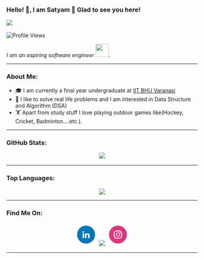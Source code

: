 ### Hello! 👋, I am Satyam 🙂 Glad to see you here!

<img src="https://img.shields.io/github/followers/satyamiitbhu?style=social"/>

![Profile Views](https://gpvc.arturio.dev/satyamiitbhu)

<p>
 <i>
    I am an aspiring software engineer <img src="https://raw.githubusercontent.com/TheDudeThatCode/TheDudeThatCode/master/Assets/Developer.gif" width=35 height=35>.
 </i>
</p>

---

### About Me:

- 🎓 I am currently a final year undergraduate at <a href="https://www.iitbhu.ac.in/"> IIT BHU Varanasi </a>
- 👨‍ I like to solve real life problems and I am interested in Data Structure and Algorithm (DSA) 
- 🏋 Apart from study stuff I love playing outdoor games like(Hockey, Cricket, Badminton....etc.).

---
### GitHub Stats:
<p align="center">
  <a href="https://github.com/satyamiitbhu">
    <img src="https://github-readme-stats.vercel.app/api?username=satyamiitbhu&show_icons=true&hide=issues&theme=radical"/>
  </a>
</p>

---

### Top Languages: 
<p align="center">
  <a href="https://github.com/satyamiitbhu">
    <img src="https://github-readme-stats.vercel.app/api/top-langs/?username=satyamiitbhu&theme=radical" align="center" />
  </a>
</p>

---

### Find Me On:
<p align="center">
<a href="https://www.linkedin.com/in/satyam-kumar-b3aa6817a/"><img src="https://github.com/aritraroy/social-icons/blob/master/linkedin-icon.png?raw=true" width="60"></a>
<a href="https://twitter.com/Satyam__33?s=09"><img src="https://github.com/carlsednaoui/gitsocial/blob/master/assets/icons%20with%20padding/twitter.png?raw=true" width="60"></a>
<a href="https://www.instagram.com/satyam__33/"><img src="https://github.com/aritraroy/social-icons/blob/master/instagram-icon.png?raw=true" width="60"></a>
</p>

---


